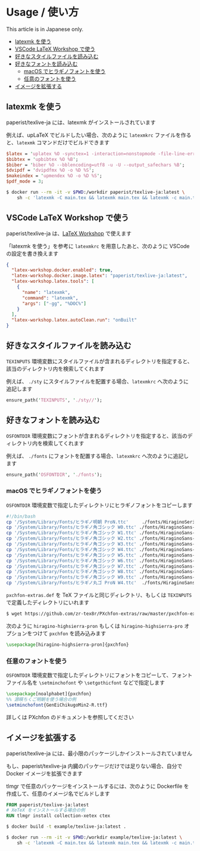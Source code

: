 # Usage / 使い方

This article is in Japanese only.

- [latexmk を使う](#latexmk-を使う)
- [VSCode LaTeX Workshop で使う](#vscode-latex-workshop-で使う)
- [好きなスタイルファイルを読み込む](#好きなスタイルファイルを読み込む)
- [好きなフォントを読み込む](#好きなフォントを読み込む)
  - [macOS でヒラギノフォントを使う](#macos-でヒラギノフォントを使う)
  - [任意のフォントを使う](#任意のフォントを使う)
- [イメージを拡張する](#イメージを拡張する)

## latexmk を使う

paperist/texlive-ja には、latexmk がインストールされています

例えば、upLaTeX でビルドしたい場合、次のように `latexmkrc` ファイルを作ると、`latexmk` コマンドだけでビルドできます

```perl
$latex = 'uplatex %O -synctex=1 -interaction=nonstopmode -file-line-error %S';
$bibtex = 'upbibtex %O %B';
$biber = 'biber %O --bblencoding=utf8 -u -U --output_safechars %B';
$dvipdf = 'dvipdfmx %O -o %D %S';
$makeindex = 'upmendex %O -o %D %S';
$pdf_mode = 3;
```

```bash
$ docker run --rm -it -v $PWD:/workdir paperist/texlive-ja:latest \
    sh -c 'latexmk -C main.tex && latexmk main.tex && latexmk -c main.tex'
```

## VSCode LaTeX Workshop で使う

paperist/texlive-ja は、[LaTeX Workshop](https://marketplace.visualstudio.com/items?itemName=James-Yu.latex-workshop) で使えます

「latexmk を使う」を参考に `latexmkrc` を用意したあと、次のように VSCode の設定を書き換えます

```json
{
  "latex-workshop.docker.enabled": true,
  "latex-workshop.docker.image.latex": "paperist/texlive-ja:latest",
  "latex-workshop.latex.tools": [
    {
      "name": "latexmk",
      "command": "latexmk",
      "args": ["-gg", "%DOC%"]
    }
  ],
  "latex-workshop.latex.autoClean.run": "onBuilt"
}
```

## 好きなスタイルファイルを読み込む

`TEXINPUTS` 環境変数にスタイルファイルが含まれるディレクトリを指定すると、該当のディレクトリ内を検索してくれます

例えば、 `./sty` にスタイルファイルを配置する場合、`latexmkrc` へ次のように追記します

```perl
ensure_path('TEXINPUTS', './sty//');
```

## 好きなフォントを読み込む

`OSFONTDIR` 環境変数にフォントが含まれるディレクトリを指定すると、該当のディレクトリ内を検索してくれます

例えば、 `./fonts` にフォントを配置する場合、`latexmkrc` へ次のように追記します

```perl
ensure_path('OSFONTDIR', './fonts');
```

### macOS でヒラギノフォントを使う

`OSFONTDIR` 環境変数で指定したディレクトリにヒラギノフォントをコピーします

```bash
#!/bin/bash
cp '/System/Library/Fonts/ヒラギノ明朝 ProN.ttc'     ./fonts/HiraginoSerif.ttc
cp '/System/Library/Fonts/ヒラギノ角ゴシック W0.ttc' ./fonts/HiraginoSans-W0.ttc
cp '/System/Library/Fonts/ヒラギノ角ゴシック W1.ttc' ./fonts/HiraginoSans-W1.ttc
cp '/System/Library/Fonts/ヒラギノ角ゴシック W2.ttc' ./fonts/HiraginoSans-W2.ttc
cp '/System/Library/Fonts/ヒラギノ角ゴシック W3.ttc' ./fonts/HiraginoSans-W3.ttc
cp '/System/Library/Fonts/ヒラギノ角ゴシック W4.ttc' ./fonts/HiraginoSans-W4.ttc
cp '/System/Library/Fonts/ヒラギノ角ゴシック W5.ttc' ./fonts/HiraginoSans-W5.ttc
cp '/System/Library/Fonts/ヒラギノ角ゴシック W6.ttc' ./fonts/HiraginoSans-W6.ttc
cp '/System/Library/Fonts/ヒラギノ角ゴシック W7.ttc' ./fonts/HiraginoSans-W7.ttc
cp '/System/Library/Fonts/ヒラギノ角ゴシック W8.ttc' ./fonts/HiraginoSans-W8.ttc
cp '/System/Library/Fonts/ヒラギノ角ゴシック W9.ttc' ./fonts/HiraginoSans-W9.ttc
cp '/System/Library/Fonts/ヒラギノ丸ゴ ProN W4.ttc'  ./fonts/HiraginoSansR-W4.ttc
```

`pxchfon-extras.def` を TeX ファイルと同じディレクトリ、もしくは `TEXINPUTS` で定義したディレクトリにいれます

```bash
$ wget https://github.com/zr-tex8r/PXchfon-extras/raw/master/pxchfon-extras.def
```

次のように `hiragino-highsierra-pron` もしくは `hiragino-highsierra-pro` オプションをつけて `pxchfon` を読み込みます

```tex
\usepackage[hiragino-highsierra-pron]{pxchfon}
```

### 任意のフォントを使う

`OSFONTDIR` 環境変数で指定したディレクトリにフォントをコピーして、フォントファイル名を `\setminchofont` や `\setgothicfont` などで指定します

```tex
\usepackage[noalphabet]{pxchfon}
%% 源暎ちくご明朝を使う場合の例
\setminchofont{GenEiChikugoMin2-R.ttf}
```

詳しくは PXchfon のドキュメントを参照してください

## イメージを拡張する

paperist/texlive-ja には、最小限のパッケージしかインストールされていません

もし、paperist/texlive-ja 内臓のパッケージだけでは足りない場合、自分で Docker イメージを拡張できます

tlmgr で任意のパッケージをインストールするには、次のように Dockerfile を作成して、任意のイメージ名でビルドします

```dockerfile
FROM paperist/texlive-ja:latest
# XeTeX をインストールする場合の例
RUN tlmgr install collection-xetex ctex
```

```bash
$ docker build -t example/texlive-ja:latest .
```

```bash
$ docker run --rm -it -v $PWD:/workdir example/texlive-ja:latest \
    sh -c 'latexmk -C main.tex && latexmk main.tex && latexmk -c main.tex'
```
